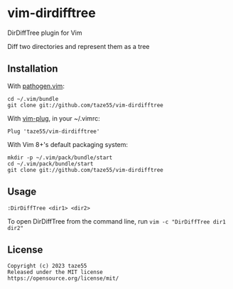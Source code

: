 # vim-dirdifftree

DirDiffTree plugin for Vim

Diff two directories and represent them as a tree

<!-- ![DirDiffTree screenshot](./image/screenshot.png) -->

## Installation

With [pathogen.vim](https://github.com/tpope/vim-pathogen):

    cd ~/.vim/bundle
    git clone git://github.com/taze55/vim-dirdifftree

With [vim-plug](https://github.com/junegunn/vim-plug), in your ~/.vimrc:

    Plug 'taze55/vim-dirdifftree'

With Vim 8+'s default packaging system:

    mkdir -p ~/.vim/pack/bundle/start
    cd ~/.vim/pack/bundle/start
    git clone git://github.com/taze55/vim-dirdifftree

## Usage

    :DirDiffTree <dir1> <dir2>

To open DirDiffTree from the command line, run `vim -c "DirDiffTree dir1 dir2"`

## License

```
Copyright (c) 2023 taze55
Released under the MIT license
https://opensource.org/license/mit/
```
